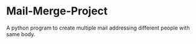 # Mail-Merge-Project
A python program to create multiple mail addressing different people with same body.
